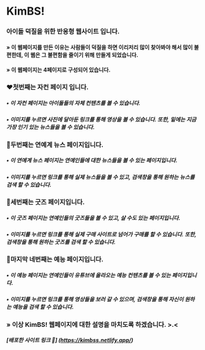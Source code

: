 # KimBS!
### 아이돌 덕질을 위한 반응형 웹사이트 입니다.

#### » 이 웹페이지를 만든 이유는 사람들이 덕질을 하면 이리저리 많이 찾아봐야 해서 많이 불편한데, 이 웹은 그 불편함을 줄이기 위해 만들게 되었습니다.

#### » 이 웹페이지는 4페이지로 구성되어 있습니다.

### ❤️첫번째는 자컨 페이지 입니다.
##### • 이 자컨 페이지는 아이돌들의 자체 컨텐츠를 볼 수 있습니다.
##### • 이미지를 누르면 사진에 달아둔 링크를 통해 영상을 볼 수 있습니다. 또한, 밑에는 지금 가장 인기 있는 뉴스들을 볼 수 있습니다.

### 🩷두번째는 연예계 뉴스 페이지입니다.
##### • 이 연예계 뉴스 페이지는 연예인들에 대한 뉴스들을 볼 수 있는 페이지입니다.
##### • 이미지를 누르면 링크를 통해 실제 뉴스들을 볼 수 있고, 검색창을 통해 원하는 뉴스를 검색 할 수 있습니다.

### 🧡세번째는 굿즈 페이지입니다.
##### • 이 굿즈 페이지는 연예인들의 굿즈들을 볼 수 있고, 살 수도 있는 페이지입니다.
##### • 이미지를 누르면 링크를 통해 실제 구매 사이트로 넘어가 구매를 할 수 있습니다. 또한, 검색창을 통해 원하는 굿즈를 검색 할 수 있습니다.

### 💛마지막 네번째는 예능 페이지입니다.
##### • 이 예능 페이지는 연예인들이 유튜브에 올라오는 예능 컨텐츠를 볼 수 있는 페이지입니다.
##### • 이미지를 누르면 링크를 통해 영상들을 보러 갈 수 있으며, 검색창을 통해 자신이 원하는 예능을 검색 할 수 있습니다.

### » 이상 KimBS! 웹페이지에 대한 설명을 마치도록 하겠습니다. >.<

##### [배포한 사이트 링크 👻] (https://kimbss.netlify.app/)
